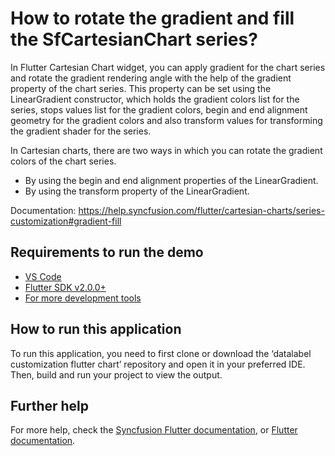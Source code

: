 # How to rotate the gradient and fill the SfCartesianChart series?

In Flutter Cartesian Chart widget, you can apply gradient for the chart series and rotate the gradient rendering angle with the help of the gradient property of the chart series. This property can be set using the LinearGradient constructor, which holds the gradient colors list for the series, stops values list for the gradient colors, begin and end alignment geometry for the gradient colors and also transform values for transforming the gradient shader for the series.

In Cartesian charts, there are two ways in which you can rotate the gradient colors of the chart series.

* By using the begin and end alignment properties of the LinearGradient.
* By using the transform property of the LinearGradient.

Documentation: https://help.syncfusion.com/flutter/cartesian-charts/series-customization#gradient-fill 

## Requirements to run the demo
* [VS Code](https://code.visualstudio.com/download)
* [Flutter SDK v2.0.0+](https://flutter.dev/docs/development/tools/sdk/overview)
* [For more development tools](https://flutter.dev/docs/development/tools/devtools/overview)

## How to run this application
To run this application, you need to first clone or download the ‘datalabel customization flutter chart’ repository and open it in your preferred IDE. Then, build and run your project to view the output.

## Further help
For more help, check the [Syncfusion Flutter documentation](https://help.syncfusion.com/flutter/introduction/overview), or
 [Flutter documentation](https://flutter.dev/docs/get-started/install).
